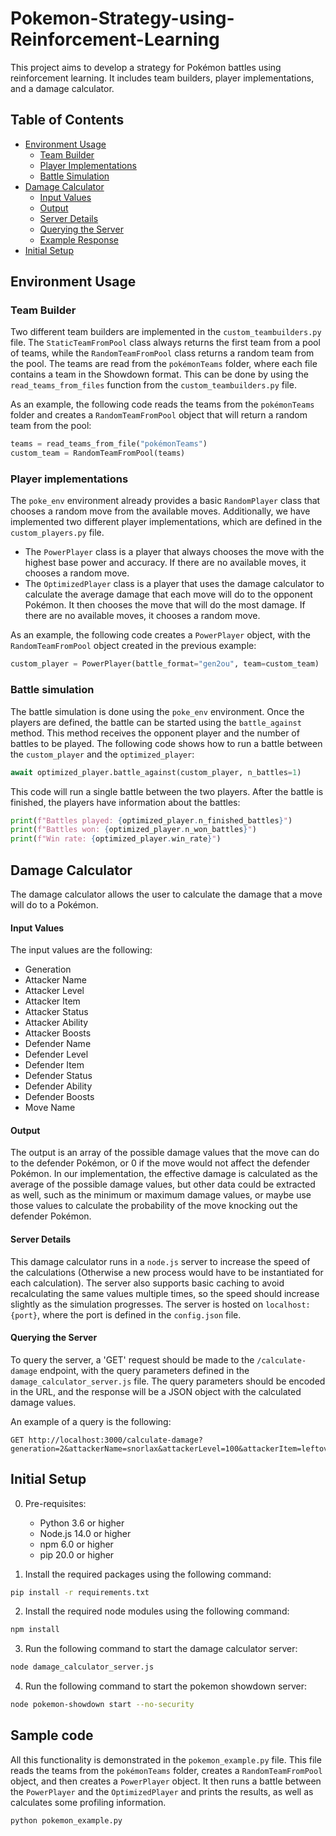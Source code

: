 # Pokemon-Strategy-using-Reinforcement-Learning

This project aims to develop a strategy for Pokémon battles using reinforcement learning. It includes team builders, player implementations, and a damage calculator.

## Table of Contents
- [Environment Usage](#environment-usage)
  - [Team Builder](#team-builder)
  - [Player Implementations](#player-implementations)
  - [Battle Simulation](#battle-simulation)
- [Damage Calculator](#damage-calculator)
  - [Input Values](#input-values)
  - [Output](#output)
  - [Server Details](#server-details)
  - [Querying the Server](#querying-the-server)
  - [Example Response](#example-response)
- [Initial Setup](#initial-setup)

## Environment Usage

### Team Builder
Two different team builders are implemented in the `custom_teambuilders.py` file. The `StaticTeamFromPool` class always returns the first team from a pool of teams, while the `RandomTeamFromPool` class returns a random team from the pool. The teams are read from the `pokémonTeams` folder, where each file contains a team in the Showdown format. This can be done by using the `read_teams_from_files` function from the `custom_teambuilders.py` file.

As an example, the following code reads the teams from the `pokémonTeams` folder and creates a `RandomTeamFromPool` object that will return a random team from the pool:

```python
teams = read_teams_from_file("pokémonTeams")
custom_team = RandomTeamFromPool(teams)
```

### Player implementations

The `poke_env` environment already provides a basic `RandomPlayer` class that chooses a random move from the available moves. Additionally, we have implemented two different player implementations, which are defined in the `custom_players.py` file.
 - The `PowerPlayer` class is a player that always chooses the move with the highest base power and accuracy. If there are no available moves, it chooses a random move.
 - The `OptimizedPlayer` class is a player that uses the damage calculator to calculate the average damage that each move will do to the opponent Pokémon. It then chooses the move that will do the most damage. If there are no available moves, it chooses a random move.

As an example, the following code creates a `PowerPlayer` object, with the `RandomTeamFromPool` object created in the previous example:

```python
custom_player = PowerPlayer(battle_format="gen2ou", team=custom_team)
```

### Battle simulation

The battle simulation is done using the `poke_env` environment. Once the players are defined, the battle can be started using the `battle_against` method. This method receives the opponent player and the number of battles to be played. The following code shows how to run a battle between the `custom_player` and the `optimized_player`:

```python
await optimized_player.battle_against(custom_player, n_battles=1)
```

This code will run a single battle between the two players. After the battle is finished, the players have information about the battles:

```python
print(f"Battles played: {optimized_player.n_finished_battles}")
print(f"Battles won: {optimized_player.n_won_battles}")
print(f"Win rate: {optimized_player.win_rate}")
```

## Damage Calculator

The damage calculator allows the user to calculate the damage that a move will do to a Pokémon. 

#### Input Values
The input values are the following:
- Generation
- Attacker Name
- Attacker Level
- Attacker Item
- Attacker Status
- Attacker Ability
- Attacker Boosts
- Defender Name
- Defender Level
- Defender Item
- Defender Status
- Defender Ability
- Defender Boosts
- Move Name

#### Output
The output is an array of the possible damage values that the move can do to the defender Pokémon, or 0 if the move would not affect the defender Pokémon. In our implementation, the effective damage is calculated as the average of the possible damage values, but other data could be extracted as well, such as the minimum or maximum damage values, or maybe use those values to calculate the probability of the move knocking out the defender Pokémon.

#### Server Details
This damage calculator runs in a `node.js` server to increase the speed of the calculations (Otherwise a new process would have to be instantiated for each calculation). The server also supports basic caching to avoid recalculating the same values multiple times, so the speed should increase slightly as the simulation progresses. The server is hosted on `localhost:{port}`, where the port is defined in the `config.json` file.

#### Querying the Server
To query the server, a 'GET' request should be made to the `/calculate-damage` endpoint, with the query parameters defined in the `damage_calculator_server.js` file. The query parameters should be encoded in the URL, and the response will be a JSON object with the calculated damage values. 

An example of a query is the following:

```http
GET http://localhost:3000/calculate-damage?generation=2&attackerName=snorlax&attackerLevel=100&attackerItem=leftovers&attackerStatus=None&attackerAbility=noability&attackerBoosts=%7B%27accuracy%27%3A+0%2C+%27atk%27%3A+0%2C+%27def%27%3A+0%2C+%27evasion%27%3A+0%2C+%27spa%27%3A+0%2C+%27spd%27%3A+0%2C+%27spe%27%3A+0%7D&defenderName=snorlax&defenderLevel=100&defenderItem=unknown_item&defenderStatus=None&defenderAbility=None&defenderBoosts=%7B%27accuracy%27%3A+0%2C+%27atk%27%3A+0%2C+%27def%27%3A+0%2C+%27evasion%27%3A+0%2C+%27spa%27%3A+0%2C+%27spd%27%3A+0%2C+%27spe%27%3A+0%7D&moveName=protect
``` 

## Initial Setup

0. Pre-requisites:
    - Python 3.6 or higher
    - Node.js 14.0 or higher
    - npm 6.0 or higher
    - pip 20.0 or higher

1. Install the required packages using the following command:
```sh 
pip install -r requirements.txt
```
2. Install the required node modules using the following command:
```sh
npm install 
```
3. Run the following command to start the damage calculator server:
```sh
node damage_calculator_server.js
```

4. Run the following command to start the pokemon showdown server:
```sh
node pokemon-showdown start --no-security
```

## Sample code

All this functionality is demonstrated in the `pokemon_example.py` file. This file reads the teams from the `pokémonTeams` folder, creates a `RandomTeamFromPool` object, and then creates a `PowerPlayer` object. It then runs a battle between the `PowerPlayer` and the `OptimizedPlayer` and prints the results, as well as calculates some profiling information.

```sh
python pokemon_example.py
```